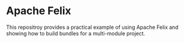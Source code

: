 # Apache Felix

This repositroy provides a practical example of using Apache Felix and showing how to build bundles for a multi-module project. 
